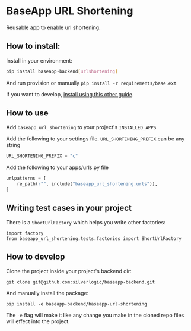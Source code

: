 # BaseApp URL Shortening

Reusable app to enable url shortening.

## How to install:

Install in your environment:

```bash
pip install baseapp-backend[urlshortening]
```

And run provision or manually `pip install -r requirements/base.ext`

If you want to develop, [install using this other guide](#how-to-develop).

## How to use

Add `baseapp_url_shortening` to your project's `INSTALLED_APPS`

Add the following to your settings file. `URL_SHORTENING_PREFIX` can be any string

```py
URL_SHORTENING_PREFIX = "c"
```

Add the following to your apps/urls.py file

```py
urlpatterns = [
    re_path(r"", include("baseapp_url_shortening.urls")),
]
```

## Writing test cases in your project

There is a `ShortUrlFactory` which helps you write other factories:

```
import factory
from baseapp_url_shortening.tests.factories import ShortUrlFactory
```

## How to develop

Clone the project inside your project's backend dir:

```
git clone git@github.com:silverlogic/baseapp-backend.git
```

And manually install the package:

```
pip install -e baseapp-backend/baseapp-url-shortening
```

The `-e` flag will make it like any change you make in the cloned repo files will effect into the project.